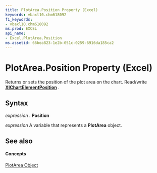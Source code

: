 ```yaml
---
title: PlotArea.Position Property (Excel)
keywords: vbaxl10.chm618092
f1_keywords:
- vbaxl10.chm618092
ms.prod: EXCEL
api_name:
- Excel.PlotArea.Position
ms.assetid: 66bea823-1e2b-051c-0259-6916da185ca2
---
```



# PlotArea.Position Property (Excel)

Returns or sets the position of the plot area on the chart. Read/write  **[XlChartElementPosition](xlchartelementposition-enumeration-excel.md)** .


## Syntax

 _expression_ . **Position**

 _expression_ A variable that represents a **PlotArea** object.


## See also


#### Concepts


[PlotArea Object](plotarea-object-excel.md)

